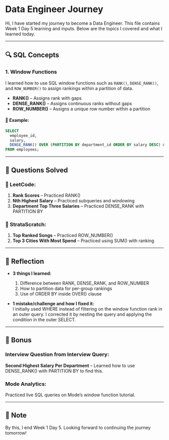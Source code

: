 # Data Engineer Journey

Hi, I have started my journey to become a Data Engineer. This file contains Week 1 Day 5 learning and inputs. Below are the topics I covered and what I learned today.

---

## 🔍 SQL Concepts

### 1. Window Functions

I learned how to use SQL window functions such as `RANK()`, `DENSE_RANK()`, and `ROW_NUMBER()` to assign rankings within a partition of data.

- **RANK()** – Assigns rank with gaps
- **DENSE_RANK()** – Assigns continuous ranks without gaps
- **ROW_NUMBER()** – Assigns a unique row number within a partition

#### 🧪 Example:
```sql
SELECT 
  employee_id,
  salary,
  DENSE_RANK() OVER (PARTITION BY department_id ORDER BY salary DESC) AS salary_rank
FROM employees;
```

---

## 🧠 Questions Solved

### 🔎 LeetCode:
1. **Rank Scores** – Practiced RANK()
2. **Nth Highest Salary** – Practiced subqueries and windowing
3. **Department Top Three Salaries** – Practiced DENSE_RANK with PARTITION BY

### 🔎 StrataScratch:
1. **Top Ranked Songs** – Practiced ROW_NUMBER()
2. **Top 3 Cities With Most Spend** – Practiced using SUM() with ranking

---

## 💬 Reflection

- **3 things I learned:**
  1. Difference between RANK, DENSE_RANK, and ROW_NUMBER
  2. How to partition data for per-group rankings
  3. Use of ORDER BY inside OVER() clause

- **1 mistake/challenge and how I fixed it:**  
  I initially used WHERE instead of filtering on the window function rank in an outer query. I corrected it by nesting the query and applying the condition in the outer SELECT.

---

## 📌 Bonus

### Interview Question from Interview Query:
**Second Highest Salary Per Department** – Learned how to use DENSE_RANK() with PARTITION BY to find this.

### Mode Analytics:
Practiced live SQL queries on Mode’s window function tutorial.

---

## 🧾 Note

By this, I end Week 1 Day 5. Looking forward to continuing the journey tomorrow!
